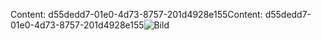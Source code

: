 <span data-ttu-id="ca33d-101">Content: d55dedd7-01e0-4d73-8757-201d4928e155</span><span class="sxs-lookup"><span data-stu-id="ca33d-101">Content: d55dedd7-01e0-4d73-8757-201d4928e155</span></span>![Bild](7dca79f9-0f83-4dc5-a7f0-ba012c323f8a.png)
